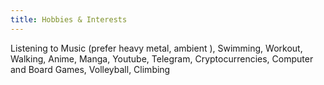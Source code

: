 ```yaml
---
title: Hobbies & Interests
---
```


Listening to Music (prefer heavy metal, ambient ), Swimming, Workout, Walking, Anime, Manga, Youtube, Telegram, Cryptocurrencies, Computer and Board Games, Volleyball, Climbing
